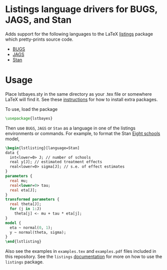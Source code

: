 # Listings language drivers for BUGS, JAGS, and Stan

Adds support for the following languages to the LaTeX
[listings](http://www.ctan.org/tex-archive/macros/latex/contrib/listings/)
package which pretty-prints source code.

- [BUGS](http://www.openbugs.info/w/)
- [JAGS](http://mcmc-jags.sourceforge.net/)
- [Stan](http://code.google.com/p/stan/) 

# Usage

Place lstbayes.sty in the same directory as your .tex file or somewhere LaTeX will find it.
See these [instructions](http://en.wikibooks.org/wiki/LaTeX/Packages/Installing_Extra_Packages) for how to install extra packages.

To use, load the package
```latex
\usepackage{lstbayes}
```
Then use `BUGS`, `JAGS` or `Stan` as a language in one of the listings environments or commands. For example, to format the Stan [Eight schools](https://raw.githubusercontent.com/wiki/stan-dev/rstan/8schools.stan) model,
```latex
\begin{lstlisting}[language=Stan]
data {
  int<lower=0> J; // number of schools 
  real y[J]; // estimated treatment effects
  real<lower=0> sigma[J]; // s.e. of effect estimates 
}
parameters {
  real mu; 
  real<lower=0> tau;
  real eta[J];
}
transformed parameters {
  real theta[J];
  for (j in 1:J)
    theta[j] <- mu + tau * eta[j];
}
model {
  eta ~ normal(0, 1);
  y ~ normal(theta, sigma);
}
\end{lstlisting}
```

Also see the examples in `examples.tex` and `examples.pdf` files included in this repository.
See the `listings` [documentation](https://www.ctan.org/tex-archive/macros/latex/contrib/listings/?la) for more on how to use the `listings` package.

